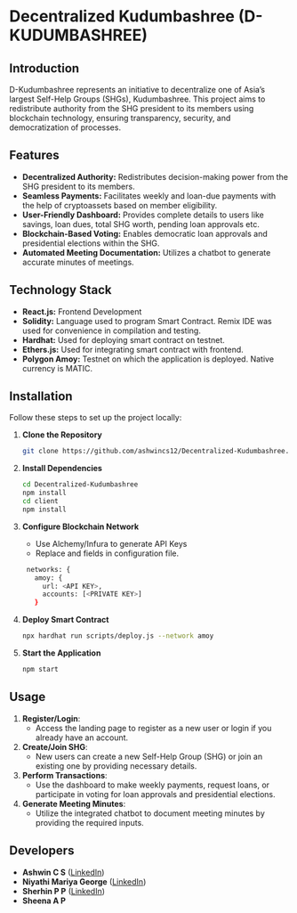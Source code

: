 # Decentralized Kudumbashree (D-KUDUMBASHREE)

## Introduction
D-Kudumbashree represents an initiative to decentralize one of Asia’s largest Self-Help Groups (SHGs), Kudumbashree. This project aims to redistribute authority from the SHG president to its members using blockchain technology, ensuring transparency, security, and democratization of processes.

## Features
- **Decentralized Authority:** Redistributes decision-making power from the SHG president to its members.
- **Seamless Payments:** Facilitates weekly and loan-due payments with the help of cryptoassets based on member eligibility.
- **User-Friendly Dashboard:** Provides complete details to users like savings, loan dues, total SHG worth, pending loan approvals etc.
- **Blockchain-Based Voting:** Enables democratic loan approvals and presidential elections within the SHG.
- **Automated Meeting Documentation:** Utilizes a chatbot to generate accurate minutes of meetings.

## Technology Stack
- **React.js:** Frontend Development
- **Solidity:** Language used to program Smart Contract. Remix IDE was used for convenience in compilation and testing.
- **Hardhat:** Used for deploying smart contract on testnet.
- **Ethers.js:** Used for integrating smart contract with frontend.
- **Polygon Amoy:** Testnet on which the application is deployed. Native currency is MATIC.

## Installation
Follow these steps to set up the project locally:

1. **Clone the Repository**
   ```sh
   git clone https://github.com/ashwincs12/Decentralized-Kudumbashree.git
   ```
2. **Install Dependencies**
   ```sh
   cd Decentralized-Kudumbashree
   npm install
   cd client
   npm install
   ```
3. **Configure Blockchain Network**
   - Use Alchemy/Infura to generate API Keys
   - Replace <API KEY> and <PRIVATE KEY> fields in configuration file.
     
   ```sh
    networks: {
      amoy: {
        url: <API KEY>, 
        accounts: [<PRIVATE KEY>] 
      }
   ```
4. **Deploy Smart Contract**
   ```sh
   npx hardhat run scripts/deploy.js --network amoy
   ```
5. **Start the Application**
   ```sh
   npm start
   ```

## Usage
1. **Register/Login**:
    - Access the landing page to register as a new user or login if you already have an account.
2. **Create/Join SHG**:
    - New users can create a new Self-Help Group (SHG) or join an existing one by providing necessary details.
3. **Perform Transactions**:
    - Use the dashboard to make weekly payments, request loans, or participate in voting for loan approvals and presidential elections.
4. **Generate Meeting Minutes**:
    - Utilize the integrated chatbot to document meeting minutes by providing the required inputs.

  
## Developers
- **Ashwin C S** ([LinkedIn](https://www.linkedin.com/in/ashwin-cs))
- **Niyathi Mariya George** ([LinkedIn](https://www.linkedin.com/in/niyathi-mariya-george/))
- **Sherhin P P** ([LinkedIn](https://www.linkedin.com/in/sherhin-shoukath-8973a620b/))
- **Sheena A P**



